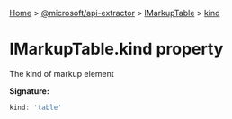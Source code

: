 [Home](./index) &gt; [@microsoft/api-extractor](./api-extractor.md) &gt; [IMarkupTable](./api-extractor.imarkuptable.md) &gt; [kind](./api-extractor.imarkuptable.kind.md)

# IMarkupTable.kind property

The kind of markup element

**Signature:**
```javascript
kind: 'table'
```
